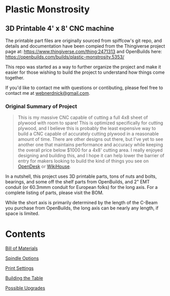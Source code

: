 # Plastic Monstrosity
## 3D Printable 4' x 8' CNC machine


The printable part files are originally sourced from spiffcow's git repo, and details and documentation have been compied from the Thingiverse project page at: https://www.thingiverse.com/thing:2471313 and OpenBuilds here: https://openbuilds.com/builds/plastic-monstrosity.5353/

This repo was started as a way to further organize the project and make it easier for those wishing to build the project to understand how things come together. 

If you'd like to contact me with questions or contibuting, please feel free to contact me at webnerdnick@gmail.com.

### Original Summary of Project
> This is my massive CNC capable of cutting a full 4x8 sheet of plywood with room to spare! This is optimized specifically for cutting plywood, and I believe this is probably the least expensive way to build a CNC capable of accurately cutting plywood in a reasonable amount of time. There are other designs out there, but I've yet to see another one that maintains performance and accuracy while keeping the overall price below $1000 for a 4x8' cutting area. I really enjoyed designing and building this, and I hope it can help lower the barrier of entry for makers looking to build the kind of things you see on [OpenDesk](http://www.opendesk.cc) or [WikiHouse](https://wikihouse.cc/).


In a nutshell, this project uses 3D printable parts, tons of nuts and bolts, bearings, and some off the shelf parts from OpenBuilds, and 2" EMT conduit (or 60.3mmm conduit for European folks) for the long axis. For a complete listing of parts, please visit the BOM.

While the short axis is primarily determined by the length of the C-Beam you purchase from OpenBuilds, the long axis can be nearly any length, if space is limited.

# Contents
[Bill of Materials](bom.md)

[Spindle Options](spindles.md)

[Print Settings](print_settings.md)

[Building the Table](table.md)

[Possible Upgrades](upgrades.md)